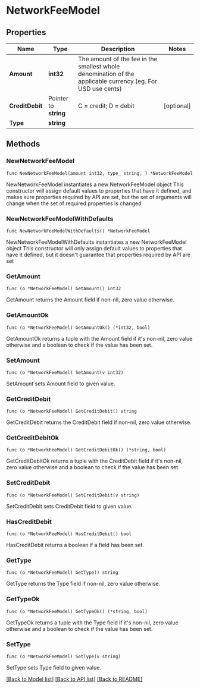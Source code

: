 # NetworkFeeModel

## Properties

Name | Type | Description | Notes
------------ | ------------- | ------------- | -------------
**Amount** | **int32** | The amount of the fee in the smallest whole denomination of the applicable currency (eg. For USD use cents) | 
**CreditDebit** | Pointer to **string** | C &#x3D; credit; D &#x3D; debit | [optional] 
**Type** | **string** |  | 

## Methods

### NewNetworkFeeModel

`func NewNetworkFeeModel(amount int32, type_ string, ) *NetworkFeeModel`

NewNetworkFeeModel instantiates a new NetworkFeeModel object
This constructor will assign default values to properties that have it defined,
and makes sure properties required by API are set, but the set of arguments
will change when the set of required properties is changed

### NewNetworkFeeModelWithDefaults

`func NewNetworkFeeModelWithDefaults() *NetworkFeeModel`

NewNetworkFeeModelWithDefaults instantiates a new NetworkFeeModel object
This constructor will only assign default values to properties that have it defined,
but it doesn't guarantee that properties required by API are set

### GetAmount

`func (o *NetworkFeeModel) GetAmount() int32`

GetAmount returns the Amount field if non-nil, zero value otherwise.

### GetAmountOk

`func (o *NetworkFeeModel) GetAmountOk() (*int32, bool)`

GetAmountOk returns a tuple with the Amount field if it's non-nil, zero value otherwise
and a boolean to check if the value has been set.

### SetAmount

`func (o *NetworkFeeModel) SetAmount(v int32)`

SetAmount sets Amount field to given value.


### GetCreditDebit

`func (o *NetworkFeeModel) GetCreditDebit() string`

GetCreditDebit returns the CreditDebit field if non-nil, zero value otherwise.

### GetCreditDebitOk

`func (o *NetworkFeeModel) GetCreditDebitOk() (*string, bool)`

GetCreditDebitOk returns a tuple with the CreditDebit field if it's non-nil, zero value otherwise
and a boolean to check if the value has been set.

### SetCreditDebit

`func (o *NetworkFeeModel) SetCreditDebit(v string)`

SetCreditDebit sets CreditDebit field to given value.

### HasCreditDebit

`func (o *NetworkFeeModel) HasCreditDebit() bool`

HasCreditDebit returns a boolean if a field has been set.

### GetType

`func (o *NetworkFeeModel) GetType() string`

GetType returns the Type field if non-nil, zero value otherwise.

### GetTypeOk

`func (o *NetworkFeeModel) GetTypeOk() (*string, bool)`

GetTypeOk returns a tuple with the Type field if it's non-nil, zero value otherwise
and a boolean to check if the value has been set.

### SetType

`func (o *NetworkFeeModel) SetType(v string)`

SetType sets Type field to given value.



[[Back to Model list]](../README.md#documentation-for-models) [[Back to API list]](../README.md#documentation-for-api-endpoints) [[Back to README]](../README.md)


